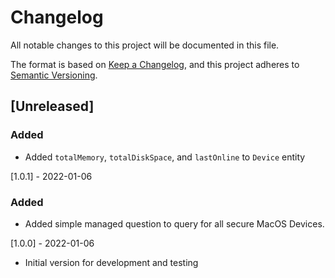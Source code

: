 # Changelog

All notable changes to this project will be documented in this file.

The format is based on [Keep a Changelog](https://keepachangelog.com/en/1.0.0/),
and this project adheres to
[Semantic Versioning](https://semver.org/spec/v2.0.0.html).

## [Unreleased]

### Added

- Added `totalMemory`, `totalDiskSpace`, and `lastOnline` to `Device` entity

[1.0.1] - 2022-01-06

### Added

- Added simple managed question to query for all secure MacOS Devices.

[1.0.0] - 2022-01-06

- Initial version for development and testing
